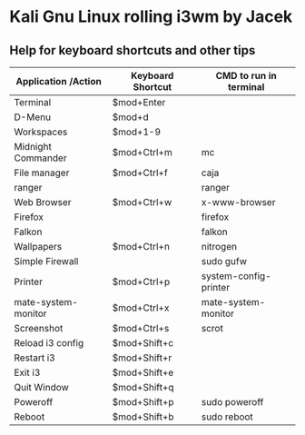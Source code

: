 # Kali Gnu Linux rolling i3wm by Jacek 

## Help for keyboard shortcuts and other tips

| Application /Action | Keyboard Shortcut | CMD to run in terminal |
| ------ | ------ | ------ |
| Terminal | $mod+Enter |  |
| D-Menu | $mod+d |  |
| Workspaces | $mod+1-9 |  |
| Midnight Commander | $mod+Ctrl+m | mc |
| File manager | $mod+Ctrl+f | caja |
| ranger |  | ranger |
| Web Browser | $mod+Ctrl+w | x-www-browser |
| Firefox |  | firefox |
| Falkon |  | falkon |
| Wallpapers | $mod+Ctrl+n | nitrogen |
| Simple Firewall |  | sudo gufw |
| Printer | $mod+Ctrl+p | system-config-printer |
| mate-system-monitor | $mod+Ctrl+x | mate-system-monitor |
| Screenshot | $mod+Ctrl+s | scrot |
| Reload i3 config | $mod+Shift+c |  |
| Restart i3 | $mod+Shift+r |  |
| Exit i3 | $mod+Shift+e |  |
| Quit Window | $mod+Shift+q |  |
| Poweroff | $mod+Shift+p | sudo poweroff |
| Reboot | $mod+Shift+b | sudo reboot |


